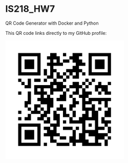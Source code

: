 # IS218_HW7
QR Code Generator with Docker and Python

This QR code links directly to my GitHub profile:

![GitHub QR Code](github_qr.png)
